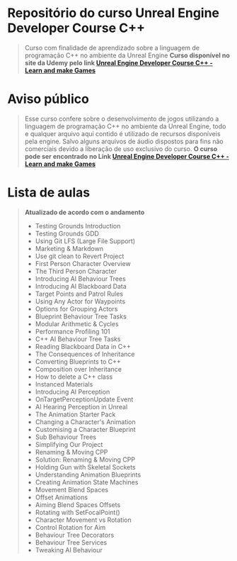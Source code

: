 ﻿# Repositório do curso Unreal Engine Developer Course C++
> Curso com finalidade de aprendizado sobre a linguagem de programação C++ no ambiente da Unreal Engine
> **Curso disponível no site da Udemy pelo link [Unreal Engine Developer Course C++ - Learn and make Games](https://www.udemy.com/unrealcourse)**

# Aviso público
> Esse curso confere sobre o desenvolvimento de jogos utilizando a linguagem de programação C++ no ambiente da Unreal Engine, todo e qualquer arquivo aqui contido é utilizado de recursos disponíveis pela engine. Salvo alguns arquivos de áudio dispostos para fins não comerciais devido a liberação de uso exclusivo do curso.
> **O curso pode ser encontrado no Link [Unreal Engine Developer Course C++ - Learn and make Games](https://www.udemy.com/unrealcourse)**

# Lista de aulas
> **Atualizado de acordo com o andamento**
> * Testing Grounds Introduction
> * Testing Grounds GDD
> * Using Git LFS (Large File Support)
> * Marketing & Markdown
> * Use git clean to Revert Project
> * First Person Character Overview
> * The Third Person Character
> * Introducing AI Behaviour Trees
> * Introducing AI Blackboard Data
> * Target Points and Patrol Rules
> * Using Any Actor for Waypoints
> * Options for Grouping Actors
> * Blueprint Behaviour Tree Tasks
> * Modular Arithmetic & Cycles
> * Performance Profiling 101
> * C++ AI Behaviour Tree Tasks
> * Reading Blackboard Data in C++
> * The Consequences of Inheritance
> * Converting Blueprints to C++
> * Composition over Inheritance
> * How to delete a C++ class
> * Instanced Materials
> * Introducing AI Perception
> * OnTargetPerceptionUpdate Event
> * AI Hearing Perception in Unreal
> * The Animation Starter Pack
> * Changing a Character's Animation
> * Customising a Character Blueprint
> * Sub Behaviour Trees
> * Simplifying Our Project
> * Renaming & Moving CPP
> * Solution: Renaming & Moving CPP
> * Holding Gun with Skeletal Sockets
> * Understanding Animation Blueprints
> * Creating Animation State Machines
> * Movement Blend Spaces
> * Offset Animations
> * Aiming Blend Spaces Offsets
> * Rotating with SetFocalPoint()
> * Character Movement vs Rotation
> * Control Rotation for Aim
> * Behaviour Tree Decorators
> * Behaviour Tree Services
> * Tweaking AI Behaviour